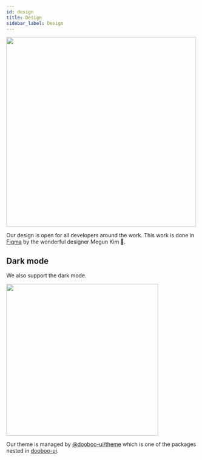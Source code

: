 ```yaml
---
id: design
title: Design
sidebar_label: Design
---
```


<img src="https://user-images.githubusercontent.com/27461460/89128313-da3f9280-d52f-11ea-9e90-989dcaaca980.png" width="500"/>

Our design is open for all developers around the work. This work is done in [Figma](https://www.figma.com) by the wonderful designer Megun Kim :tada:.

## Dark mode

We also support the dark mode.

<img src="https://user-images.githubusercontent.com/27461460/89128312-d9a6fc00-d52f-11ea-8de6-752d380d3ec5.png" width="400"/>

Our theme is managed by [@dooboo-ui/theme](https://www.npmjs.com/package/@dooboo-ui/theme) which is one of the packages nested in [dooboo-ui](http://github.com/dooboolab/dooboo-ui).
